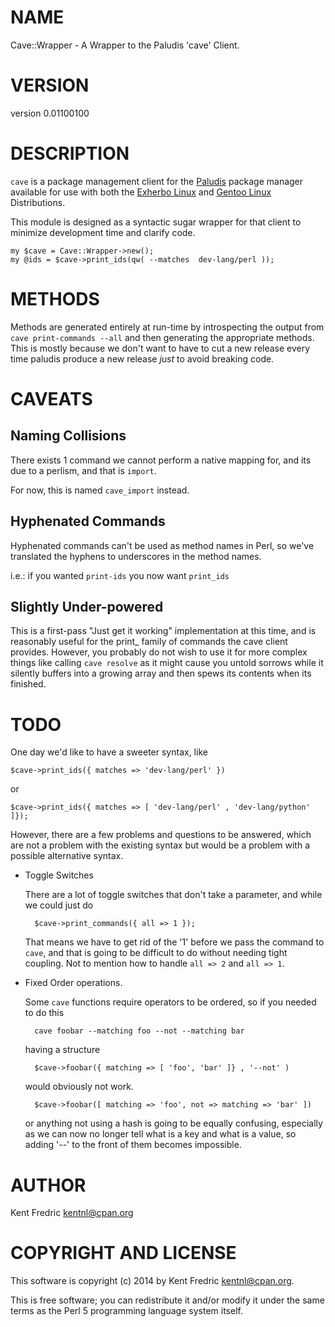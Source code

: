 # NAME

Cave::Wrapper - A Wrapper to the Paludis 'cave' Client.

# VERSION

version 0.01100100

# DESCRIPTION

`cave` is a package management client for the [Paludis](http://paludis.pioto.org/) package manager available for use with both
the [Exherbo Linux](http://exherbo.org/) and [Gentoo Linux](http://gentoo.org/) Distributions.

This module is designed as a syntactic sugar wrapper for that client to minimize development time and clarify code.

    my $cave = Cave::Wrapper->new();
    my @ids = $cave->print_ids(qw( --matches  dev-lang/perl ));

# METHODS

Methods are generated entirely at run-time by introspecting the output from `cave print-commands --all` and then
generating the appropriate methods. This is mostly because we don't want to have to cut a new release every time
paludis produce a new release _just_ to avoid breaking code.

# CAVEATS

## Naming Collisions

There exists 1 command we cannot perform a native mapping for, and its due to a perlism, and that is `import`.

For now, this is named `cave_import` instead.

## Hyphenated Commands

Hyphenated commands can't be used as method names in Perl, so we've translated the hyphens to underscores
in the method names.

i.e.: if you wanted `print-ids` you now want `print_ids`

## Slightly Under-powered

This is a first-pass "Just get it working" implementation at this time, and is reasonably useful for the print\_ family of commands
the cave client provides. However, you probably do not wish to use it for more complex things like calling `cave resolve` as it
might cause you untold sorrows while it silently buffers into a growing array and then spews its contents when its finished.

# TODO

One day we'd like to have a sweeter syntax, like

    $cave->print_ids({ matches => 'dev-lang/perl' })

or

    $cave->print_ids({ matches => [ 'dev-lang/perl' , 'dev-lang/python' ]});

However, there are a few problems and questions to be answered, which are not a problem with the existing
syntax but would be a problem with a possible alternative syntax.

- Toggle Switches

    There are a lot of toggle switches that don't take a parameter, and while we could just do

        $cave->print_commands({ all => 1 });

    That means we have to get rid of the '1' before we pass the command to `cave`, and that is going to be difficult to
    do without needing tight coupling. Not to mention how to handle `all => 2` and `all => 1`.

- Fixed Order operations.

    Some `cave` functions require operators to be ordered, so if you needed to do this

        cave foobar --matching foo --not --matching bar

    having a structure

        $cave->foobar({ matching => [ 'foo', 'bar' ]} , '--not' )

    would obviously not work.

        $cave->foobar([ matching => 'foo', not => matching => 'bar' ])

    or anything not using a hash is going to be equally confusing, especially as we can now no longer tell what
    is a key and what is a value, so adding '--' to the front of them becomes impossible.

# AUTHOR

Kent Fredric <kentnl@cpan.org>

# COPYRIGHT AND LICENSE

This software is copyright (c) 2014 by Kent Fredric <kentnl@cpan.org>.

This is free software; you can redistribute it and/or modify it under
the same terms as the Perl 5 programming language system itself.

